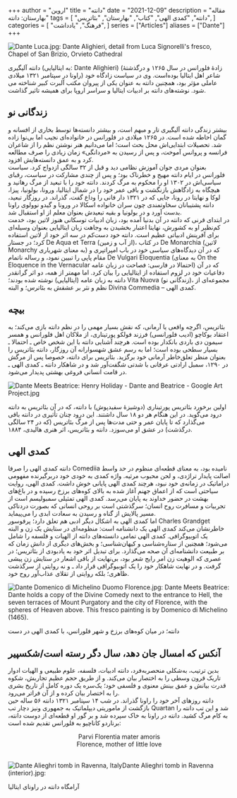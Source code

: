 +++
author = "اروین"
title = "دانته"
date = "2021-12-09"
description = "مقاله بهارستان: دانته"
tags = [
    "دانته",
    "کمدی الهی",
    "کتاب",
    "بهارستان",
    "بئاتریس",
]
categories = [
    "فرهنگ",
    "یادداشت",
]
series = ["Articles"]
aliases = ["Dante"]
+++

![Dante Luca.jpg: Dante Alighieri, detail from Luca Signorelli's fresco, Chapel of San Brizio, Orvieto Cathedral](https://upload.wikimedia.org/wikipedia/commons/d/de/Dante_Luca.jpg "Dante Alighieri, detail from Luca Signorelli's fresco, Chapel of San Brizio, Orvieto Cathedral")

<div class="news-lead">
دانته آلیگیری (به ایتالیایی: Dante Alighieri) (زادهٔ فلورانس در سال ۱۲۶۵ و درگذشتهٔ راونا در سپتامبر ۱۳۲۱ میلادی) شاعر اهل ایتالیا بوده‌است. وی در سیاست زادگاه خود عاملی مؤثر بود، همچنین دانته به عنوان یکی از پیروان مکتب آلبرت کبیر شناخته می شود. نوشته‌های دانته بر ادبیات ایتالیا و سراسر اروپا برای همیشه تاثیر گذاشت.
</div>
<!--more-->

## زندگانی نو

بیشتر زندگی دانته آلیگیری تار و مبهم است، و بیشتر دانسته‌ها توسط بخاری از افسانه و گمان احاطه شده است. در ۱۲۶۵ میلادی در فلورانس در خانواده‌ای نجیب اما بی‌نوا زاده شد. تحصیلات ابتدایی‌اش محل بحث است؛ اما می‌دانیم هنر نوشتن نظم را از شاعران فرانسه و پروانس آموخت، و پس از رسیدن به «مردانگی» زمان زیادی را صرف مطالعه کرد و به عمق دانسته‌هایش افزود.
<br/>
بعنوان مردی جوان آموزش نظامی دید و قبل از ۳۲ سالگی ازدواج کرد. سیاست فلورانس در ایام دانته مهیج و خطرناک بود؛ و پس از چندی مشارکت در سیاست، رقبای سیاسی‌اش در ۱۳۰۲ او را محکوم به مرگ کردند. دانته خود را با تبعید از مرگ رهانید و هیچگاه به زادگاهش بازنگشت و باقی عمر خود را در شمال ایتالیا، ورونا، بولونیا، پیزا، لوکا و نهایتا در رونا، جایی که در ۱۳۲۱ دار فانی را وداع گفت، گذراند. در روزگار تبعید، دانته پشتیبانان سخاوتمندی چون سران خانواده اسکالا در ورونا و گیدو نوولوی راونا بدست آورد و در بولونیا و بقیه تبعیدش بعنوان معلم از او استقبال شد. <br/>
در ابتدای قرنی که دانته در آن بدنیا آمده بود، زبان ادبیات توسکانی هنوز لاتین بود، خدمت کم‌نظیر او به کشورش، نهایتا اعتبار بخشیدن به وجاهت زبان ایتالیایی بعنوان وسیله‌ای برای آفرینش ادبیاتی عظیم است. دانته خود دست‌کم در سه اثر خود از لاتین استفاده کرد؛ در جستار De Aqua et Terra (از آب  و زمین)، در کتاب De Monarchia (لاتین Monarchy به معنای شهریاری) که در آن دیدگاه‌های سیاسی خود در باب امپراتپری و مقام پاپی را تبیین نمود، و رساله ناتمام De Vulgari Eloquentia (به معنای On the Eloquence in the Vernacular احتمالا در فارسی: فصاحت در زبان عامه) که در آن دفاعیات خود در لزوم استفاده از ایتالیایی را بیان کرد. اما مهمتر از همه، دو اثر گرانقدر دانته به زبان عامه (ایتالیایی) نوشته شده بودند؛ Vita Nuova (زندگانی نو)، مجموعه‌ای از نظم و نثر بر عشقش به بئاترس؛ و البته Divina Commedia – کمدی الهی.

## بیچه

بئاتریس، اگرچه واقعی یا آرمانی، که نقش بسیار مهمی را در نظم دانته بازی می‌کند؛ به اعتقاد بوکاچو (ادیب فلورانسی) فرزند فولکو پورتیناری، از ملاکان اهل فلورانس و همسر سیمون دی باردی بانکدار بوده است. هرچند آشنایی دانته با این شخص خاص ـ احتمالا ـ بسیار سطحی بوده است؛ اما به رسم عشق شهسوارانه آن روزگار، دانته بئاتریس را بعنوان منظر تعلق‌خاطر آرمانی خود برگزید. بئاتریس برای دانته، خصوصا پس از مرگش در ۱۲۹۰، سمبل ارادتی عرفانی با شدتی شگفت‌آور شد و در شاهکار دانته ـ کمدی الهی ـ در قامت انسانی فروغی بهشتی پدیدار می‌شود.

![Dante Meets Beatrice: Henry Holiday - Dante and Beatrice - Google Art Project.jpg](https://upload.wikimedia.org/wikipedia/commons/thumb/5/5a/Henry_Holiday_-_Dante_and_Beatrice_-_Google_Art_Project.jpg/1024px-Henry_Holiday_-_Dante_and_Beatrice_-_Google_Art_Project.jpg?uselang=fa "اولین برخورد بئاتریس پورتیناری (دوشیزهٔ سفیدپوش) با دانته، که در آن بئاتریس به دانته درود می‌گوید. در این هنگام هر دو ۱۸ سال داشتند. این درود چنان تأثیری در دانته باقی می‌گذارد که تا پایان عمر و حتی مدت‌ها پس از مرگ بئاتریس (که در ۲۴ سالگی درگذشت) در عشق او می‌سوزد. دانته و بئاتریس، اثر هنری هالیدی، ۱۸۸۴.")

<p class="pic-desc">
اولین برخورد بئاتریس پورتیناری (دوشیزهٔ سفیدپوش) با دانته، که در آن بئاتریس به دانته درود می‌گوید. در این هنگام هر دو ۱۸ سال داشتند. این درود چنان تأثیری در دانته باقی می‌گذارد که تا پایان عمر و حتی مدت‌ها پس از مرگ بئاتریس (که در ۲۴ سالگی درگذشت) در عشق او می‌سوزد. دانته و بئاتریس، اثر هنری هالیدی، ۱۸۸۴.
</p>

## کمدی الهی

دانته کمدی الهی را صرفا Comediia نامیده بود، به معنای قطعه‌ای منظوم در حد واسط اصالت پایدار تراژدی، و لحن محبوب مرثیه. واژه کمدی به خودی خود دربرگیرنده مفهومی دراماتیک در زمانه‌ی خود نبود، هرچند کمدی الهی پایانی خوش داشت. کمدی الهی، روایت سیاحتی است که از اعماق جهنم آغاز شده به بالای کوه‌های برزخ رسیده و در باغ‌های بهشت در حضور خداوند به پایان می‌رسد. کمدی الهی تمثیلی سمبولیسم است از تجربیات و مسافرت روح انسان؛ سرگذشتی است بر روحی انسانی که بصورت دردناکی مسیر پالایش از گناه و رسیدن به سعادت ابدی را می‌پیماید.
<br/>
اما کمدی الهی به اشکال دیگر ادبی هم تعلق دارد؛ پرفوسور Charles Grandget خاطرنشان می‌کند کمدی الهی یک دانشنامه است: منظومه‌ای در ستایش یک زن و البته یک اتوبیوگرافی. کمدی الهی تمامی دانسته‌های دانته از الهیات و فلسفه را شامل می‌شود؛ همچنین از ستاره‌شناسی و کیهان‌شناسی؛ و بخش‌های دیگری از دانش زمان که بر طبیعت دانشنامه‌ای آن صحه می‌گذارد. برای تبدیل اثر خود به یادبودی از بئاتریس؛ در عصری که الوهیت زن امر رایج شعر بود، بی‌نهایت از باقی اشعار در ستایش زن پیشی گرفت. و در نهایت شاهکار خود را یک اتوبیوگرافی قرار داد ـ و نه روایتی از سرگذشت ظاهری؛ بلکه روایتی از تقلای عذاب‌آور روح خود.

![Dante Domenico di Michelino Duomo Florence.jpg: Dante Meets Beatrice: Dante holds a copy of the Divine Comedy next to the entrance to Hell, the seven terraces of Mount Purgatory and the city of Florence, with the spheres of Heaven above. This fresco painting is by Domenico di Michelino (1465).](https://upload.wikimedia.org/wikipedia/commons/thumb/5/58/Dante_Domenico_di_Michelino_Duomo_Florence.jpg/1022px-Dante_Domenico_di_Michelino_Duomo_Florence.jpg "Dante holds a copy of the Divine Comedy next to the entrance to Hell, the seven terraces of Mount Purgatory and the city of Florence, with the spheres of Heaven above. This fresco painting is by Domenico di Michelino (1465).")

<p class="pic-desc">
دانته؛ در میان کوه‌های برزخ و شهر فلورانس، با کمدی الهی در دست
</p>

## آنکس که امسال جان دهد، سال دگر رسته است/شکسپیر

بدین ترتیب، به‌شکلی منحصربه‌فرد، دانته ادبیات، فلسفه، علوم طبیعی و الهیات ادوار تاریک قرون وسطی را به اختصار بیان می‌کند. و از طریق حجم عظیم تجاربش، شکوه قدرت بیانش و عمق بینش معنوی و فلسفی خود؛ یک‌سره یک دوره کامل از تاریخ بشری را به اختصار بیان کرده و از آن فراتر می‌رود. 
<br/>
دانته روزهای آخر خود را راونا گذراند. در شب ۱۴ سپتامبر ۱۳۲۱ دانته ۵۶ ساله حین بازگشت از ماموریتی دیپلماتیک به جمهوری ونیز دچار تب Quartan شد و این تب دانته را به کام مرگ کشید. دانته در راونا به خاک سپرده شد و بر گور او قطعه‌ای از دوست دانته، برناردو کاناچیو به فلورانس تقدیم شده است:
<br/>
<div style="text-align: center; ">
Parvi Florentia mater amoris
<br/>
Florence, mother of little love
<br/><br/>
</div>


![Dante Alieghri tomb in Ravenna, ItalyDante Alieghri tomb in Ravenna (interior).jpg: ](https://upload.wikimedia.org/wikipedia/commons/thumb/b/be/Dante_Alieghri_tomb_in_Ravenna_%28interior%29.jpg/758px-Dante_Alieghri_tomb_in_Ravenna_%28interior%29.jpg "Dante Alieghri tomb in Ravenna, Italy")

<p class="pic-desc">
آرامگاه دانته در راونای ایتالیا
</p>